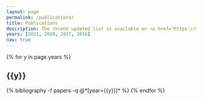 ```yaml
---
layout: page
permalink: /publications/
title: Publications
description: The recent updated list is available on <a href="https://scholar.google.co.in/citations?hl=en&user=BX4jUxEAAAAJ&view_op=list_works&sortby=pubdate">Google Scholar</a>
years: [2021, 2020, 2017, 2016]
nav: true
---
```


<div class="publications">

{% for y in page.years %}
  <h2 class="year">{{y}}</h2>
  {% bibliography -f papers -q @*[year={{y}}]* %}
{% endfor %}

</div>
